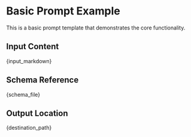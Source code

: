 # Basic Prompt Example

This is a basic prompt template that demonstrates the core functionality.

## Input Content
{input_markdown}

## Schema Reference
{schema_file}

## Output Location
{destination_path} 